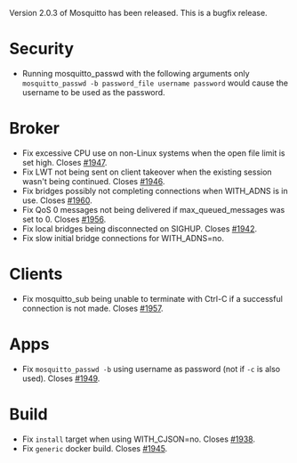 <!--
.. title: Version 2.0.3 released.
.. slug: version-2-0-1-released
.. date: 2020-12-17 14:22:16 UTC+00:00
.. tags: Releases
.. category:
.. link:
.. description:
.. type: text
-->

Version 2.0.3 of Mosquitto has been released. This is a bugfix release.

# Security
- Running mosquitto_passwd with the following arguments only
  `mosquitto_passwd -b password_file username password` would cause the
  username to be used as the password.

# Broker
- Fix excessive CPU use on non-Linux systems when the open file limit is set
  high. Closes [#1947].
- Fix LWT not being sent on client takeover when the existing session wasn't
  being continued. Closes [#1946].
- Fix bridges possibly not completing connections when WITH_ADNS is in use.
  Closes [#1960].
- Fix QoS 0 messages not being delivered if max_queued_messages was set to 0.
  Closes [#1956].
- Fix local bridges being disconnected on SIGHUP. Closes [#1942].
- Fix slow initial bridge connections for WITH_ADNS=no.

# Clients
- Fix mosquitto_sub being unable to terminate with Ctrl-C if a successful
  connection is not made. Closes [#1957].

# Apps
- Fix `mosquitto_passwd -b` using username as password (not if `-c` is also
  used). Closes [#1949].

# Build
- Fix `install` target when using WITH_CJSON=no. Closes [#1938].
- Fix `generic` docker build. Closes [#1945].

[#1938]: https://github.com/eclipse/mosquitto/issues/1938
[#1942]: https://github.com/eclipse/mosquitto/issues/1942
[#1945]: https://github.com/eclipse/mosquitto/issues/1945
[#1946]: https://github.com/eclipse/mosquitto/issues/1946
[#1947]: https://github.com/eclipse/mosquitto/issues/1947
[#1949]: https://github.com/eclipse/mosquitto/issues/1949
[#1956]: https://github.com/eclipse/mosquitto/issues/1956
[#1957]: https://github.com/eclipse/mosquitto/issues/1957
[#1960]: https://github.com/eclipse/mosquitto/issues/1960
